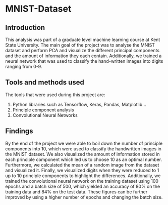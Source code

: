 # MNIST-Dataset

## Introduction

This analysis was part of a graduate level machine learning course at Kent State University. The main goal of the project was to analyse the MNIST dataset and perform PCA and visualize the different principal components and the amount of information they each contain.
Additionally, we trained a neural network that was used to classify the hand-written images into digits ranging from 0-9.

## Tools and methods used

The tools that were used during this project are:
1. Python libraries such as Tensorflow, Keras, Pandas, Matplotlib...
2. Principle component analysis
3. Convolutional Neural Networks

## Findings

By the end of the project we were able to boil down the number of principle components into 10, which were used to classify the handwritten images in the MNIST dataset. We also visualized the amount of information stored in each principle component which led us to choose 10 as an optimal number. Furthermore, we calculated the mean of a random image from the dataset and visualized it. Finally, we visualized digits when they were reduced to 1 up to 10 principle components to highlight the differences.
Additionally, we trained the convolutional neural network on the training dataset using 100 epochs and a batch size of 500, which yielded an accuracy of 80% on the training data and 84% on the test data. These figures can be further improved by using a higher number of epochs and changing the batch size.
